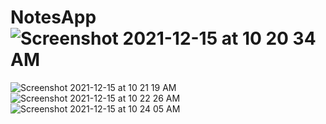 # NotesApp![Screenshot 2021-12-15 at 10 20 34 AM](https://user-images.githubusercontent.com/89531054/146125797-5ab6ee49-525b-483c-9ca8-adff33ea6840.png)
![Screenshot 2021-12-15 at 10 21 19 AM](https://user-images.githubusercontent.com/89531054/146125819-29160f23-949b-40f0-b786-60925db24d18.png)
![Screenshot 2021-12-15 at 10 22 26 AM](https://user-images.githubusercontent.com/89531054/146125829-e54c7c82-4688-4d28-8e41-00c1b1cd5a3d.png)
![Screenshot 2021-12-15 at 10 24 05 AM](https://user-images.githubusercontent.com/89531054/146125837-96559d7f-f718-4397-b03b-163017032c70.png)

